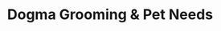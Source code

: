 ---
title: "Dogma Grooming & Pet Needs"
url: /richmond-city/dogma-grooming-und-pet-needs/
shop: Tiere
---